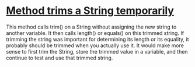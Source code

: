 # [Method trims a String temporarily](http://fb-contrib.sourceforge.net/bugdescriptions.html#SPP_TEMPORARY_TRIM)

This method calls trim() on a String without assigning the new string to another variable.
			It then calls length() or equals() on this trimmed string. If trimming the string was important
			for determining its length or its equality, it probably should be trimmed when you actually use it.
			It would make more sense to first trim the String, store the trimmed value in a variable, and then
			continue to test and use that trimmed string.